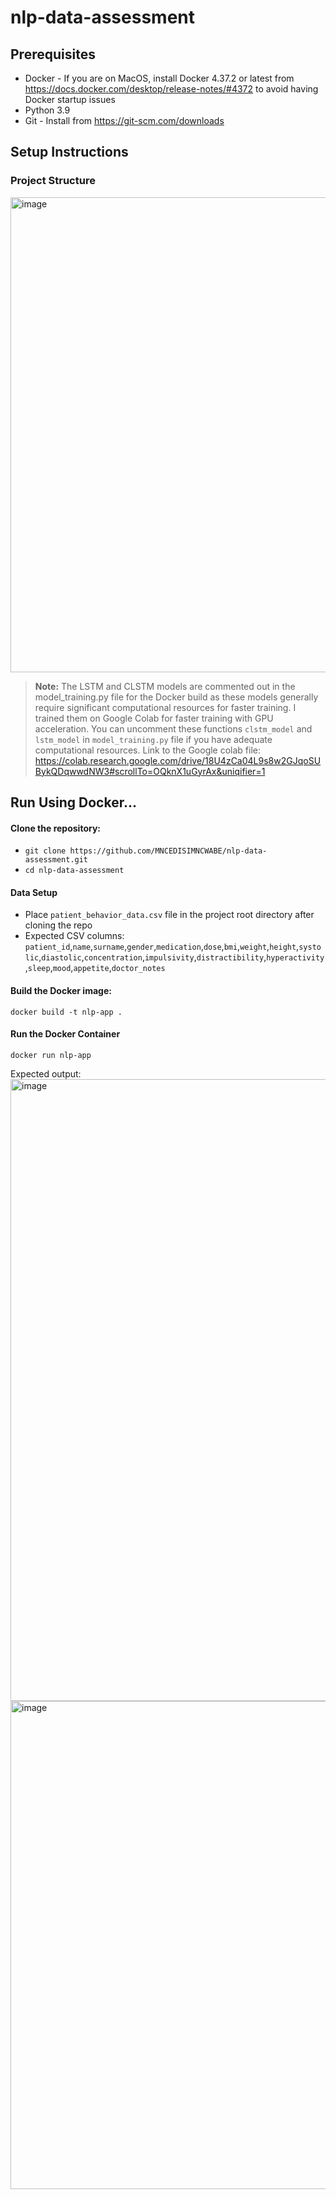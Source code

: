 # nlp-data-assessment

## Prerequisites

- Docker - If you are on MacOS, install Docker 4.37.2 or latest from https://docs.docker.com/desktop/release-notes/#4372 to avoid having Docker startup issues
- Python 3.9 
- Git - Install from https://git-scm.com/downloads

## Setup Instructions

### Project Structure
<img width="760" alt="image" src="https://github.com/user-attachments/assets/9fd12a40-c333-4d40-8011-3945d3d9115b" />


> **Note:** The LSTM and CLSTM models are commented out in the model_training.py file for the Docker build as these models generally require significant computational resources for faster training. I trained them on Google Colab for faster training with GPU acceleration. You can uncomment these functions `clstm_model` and `lstm_model` in `model_training.py` file if you have adequate computational resources. Link to the Google colab file: https://colab.research.google.com/drive/18U4zCa04L9s8w2GJqoSUBykQDqwwdNW3#scrollTo=OQknX1uGyrAx&uniqifier=1

## Run Using Docker...

#### Clone the repository:
   - ```git clone https://github.com/MNCEDISIMNCWABE/nlp-data-assessment.git```
   - ```cd nlp-data-assessment```
  
#### Data Setup
- Place `patient_behavior_data.csv` file in the project root directory after cloning the repo
- Expected CSV columns: `patient_id`,`name`,`surname`,`gender`,`medication`,`dose`,`bmi`,`weight`,`height`,`systolic`,`diastolic`,`concentration`,`impulsivity`,`distractibility`,`hyperactivity`,`sleep`,`mood`,`appetite`,`doctor_notes`

#### Build the Docker image:
```docker build -t nlp-app .```

#### Run the Docker Container
```docker run nlp-app```


Expected output:
<img width="995" alt="image" src="https://github.com/user-attachments/assets/6754c6ab-5d17-4b4e-bfd4-aa07ec97688d" />
<img width="781" alt="image" src="https://github.com/user-attachments/assets/86a45c98-2764-42f5-b80d-57da23cb1644" />


